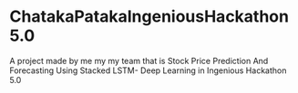 # ChatakaPatakaIngeniousHackathon5.0
A project made by me my my team that is Stock Price Prediction And Forecasting Using Stacked LSTM- Deep Learning in Ingenious Hackathon 5.0
